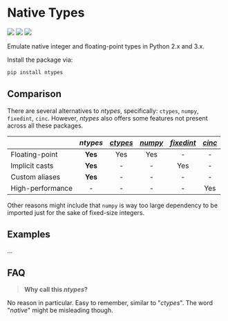 Native Types
============

[![](https://api.travis-ci.org/AlexAltea/ntypes.svg?branch=master)](https://travis-ci.org/AlexAltea/ntypes/)
[![](https://coveralls.io/repos/AlexAltea/ntypes/badge.svg?branch=master)](https://coveralls.io/r/AlexAltea/ntypes)
[![](https://img.shields.io/pypi/v/ntypes.svg)](https://pypi.python.org/pypi/ntypes)

Emulate native integer and floating-point types in Python 2.x and 3.x.

Install the package via:

```bash
pip install ntypes
````

## Comparison

There are several alternatives to *ntypes*, specifically: `ctypes`, `numpy`, `fixedint`, `cinc`. However, *ntypes* also offers some features not present across all these packages.

|                  | *ntypes*     | [*ctypes*](https://docs.python.org/3/library/ctypes.html) | [*numpy*](https://pypi.python.org/pypi/numpy) | [*fixedint*](https://pypi.python.org/pypi/fixedint) | [*cinc*](https://pypi.python.org/pypi/cinc) |
|------------------|:------------:|:--------:|:-------:|:----------:|:------:|
| Floating-point   | __Yes__      | Yes      | Yes     | -          | -      |
| Implicit casts   | __Yes__      | -        | -       | Yes        | -      |
| Custom aliases   | __Yes__      | -        | -       | -          | -      |
| High-performance | -            | -        | -       | -          | Yes    |

Other reasons might include that `numpy` is way too large dependency to be imported just for the sake of fixed-size integers.

## Examples

...

## FAQ

> __Why call this *ntypes*?__

No reason in particular. Easy to remember, similar to "*ctypes*". The word "*native*" might be misleading though. 
